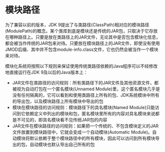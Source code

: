 # 模块路径

为了兼容以前的版本，JDK 9提出了与类路径(ClassPath)相对应的模块路径(ModulePath)的概念。某个类库到底是模块还是传统的JAR包，只取决于它存放在哪种路径上。只要是放在类路径上的JAR文件，无论其中是否包含模块化信息，都会被当作传统的JAR包来对待。只要放在模块路径上的JAR文件，即使没有使用JMOD后缀、其中并不包含module-info.class文件，它也仍然会被当作一个模块来对待。

模块化系统将按照以下规则来保证使用传统类路径依赖的Java程序可以不经修改地直接运行在JDK 9及以后的Java版本上：

- JAR文件在类路径的访问规则：所有类路径下的JAR文件及其他资源文件，都被视为自动打包在一个匿名模块(Unnamed Module)里，这个匿名模块几乎是没有任何隔离的，它可以看到和使用类路径上所有的包、JDK系统模块中所有的导出包，以及模块路径上所有模块中导出的包
- 模块在模块路径的访问规则：模块路径下的具名模块(Named Module)只能访问到它依赖定义中列出的模块和包，匿名模块里所有的内容对具名模块来说都是不可见的，即具名模块看不见传统JAR包的内容
- JAR文件在模块路径的访问规则：如果把一个传统的、不包含模块定义的JAR文件放置到模块路径中，它就会变成一个自动模块(Automatic Module)。自动模块将默认依赖于整个模块路径中的所有模块，因此可以访问到所有模块导出的包，自动模块也默认导出自己所有的包

